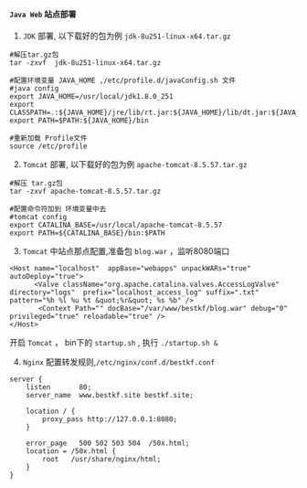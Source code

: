 #### `Java Web` 站点部署

1. `JDK` 部署, 以下载好的包为例 `jdk-8u251-linux-x64.tar.gz`

```
#解压tar.gz包
tar -zxvf  jdk-8u251-linux-x64.tar.gz

#配置环境变量 JAVA_HOME ,/etc/profile.d/javaConfig.sh 文件
#java config
export JAVA_HOME=/usr/local/jdk1.8.0_251
export CLASSPATH=.:${JAVA_HOME}/jre/lib/rt.jar:${JAVA_HOME}/lib/dt.jar:${JAVA_HOME}/lib/tools.jar
export PATH=$PATH:${JAVA_HOME}/bin

#重新加载 Profile文件
source /etc/profile
```

2. `Tomcat` 部署, 以下载好的包为例 `apache-tomcat-8.5.57.tar.gz`

```
#解压 tar.gz包
tar -zxvf apache-tomcat-8.5.57.tar.gz

#配置命令符加到 环境变量中去
#tomcat config
export CATALINA_BASE=/usr/local/apache-tomcat-8.5.57
export PATH=${CATALINA_BASE}/bin:$PATH

```

3. `Tomcat` 中站点那点配置,准备包 `blog.war` ，监听8080端口

```
<Host name="localhost"  appBase="webapps" unpackWARs="true" autoDeploy="true">
      <Valve className="org.apache.catalina.valves.AccessLogValve" directory="logs"  prefix="localhost_access_log" suffix=".txt" pattern="%h %l %u %t &quot;%r&quot; %s %b" />       
       <Context Path="" docBase="/var/www/bestkf/blog.war" debug="0" privileged="true" reloadable="true" />
</Host>
```

开启 `Tomcat` ， bin下的 `startup.sh` , 执行 `./startup.sh &`

4. `Nginx` 配置转发规则,`/etc/nginx/conf.d/bestkf.conf`

```
server {
    listen       80;
    server_name  www.bestkf.site bestkf.site;

    location / {
        proxy_pass http://127.0.0.1:8080;
    }

    error_page   500 502 503 504  /50x.html;
    location = /50x.html {
        root   /usr/share/nginx/html;
    }
}
```
